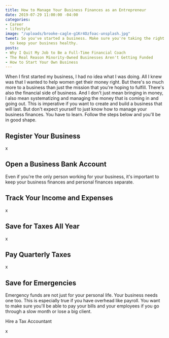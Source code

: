 ```yaml
---
title: How to Manage Your Business Finances as an Entrepreneur
date: 2019-07-29 11:00:00 -04:00
categories:
- Career
- lifestyle
image: "/uploads/brooke-cagle-g1Kr4Ozfoac-unsplash.jpg"
tweet: So you've started a business. Make sure you're taking the right financial steps
  to keep your business healthy.
posts:
- Why I Quit My Job to Be a Full-Time Financial Coach
- The Real Reason Minority-Owned Businesses Aren't Getting Funded
- How to Start Your Own Business
---
```


When I first started my business, I had no idea what I was doing. All I knew was that I wanted to help women get their money right. But there's so much more to a business than just the mission that you're hoping to fulfill. There's also the financial side of business. And I don't just mean bringing in money, I also mean systematizing and managing the money that is coming in and going out. This is imperative if you want to create and build a business that will last. But don't expect yourself to just know how to manage your business finances. You have to learn. Follow the steps below and you'll be in good shape.

## Register Your Business

x

## Open a Business Bank Account

Even if you're the only person working for your business, it's important to keep your business finances and personal finances separate.

## Track Your Income and Expenses

x

## Save for Taxes All Year

x

## Pay Quarterly Taxes

x

## Save for Emergencies

Emergency funds are not just for your personal life. Your business needs one too. This is especially true if you have overhead like payroll. You want to make sure you'll be able to pay your bills and your employees if you go through a slow month or lose a big client.

Hire a Tax Accountant

x